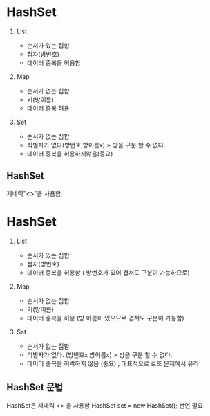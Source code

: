

# HashSet

1.  List
	- 순서가 있는 집합
	- 첨자(방번호)
	- 데이터 중복을 허용함

2. Map
	- 순서가 없는 집합
	- 키(방이름)
	- 데이터 중복 허용

3. Set
	- 순서가 없는 집합
	- 식별자가 없다(방번호,방이름x) > 방을 구분 할 수 없다.
	- 데이터 중복을 허용하지않음(중요)


## HashSet
제네릭"<>"을 사용함 

# HashSet

 1. List 
	- 순서가 있는 집합
	- 첨자(방번호)
	- 데이터 중복을 허용함 ( 방번호가 있어 겹쳐도 구분이 가능하므로)

2. Map
	- 순서가 없는 집합
	- 키(방이름)
	- 데이터 중복을 허용 (방 이름이 있으므로 겹쳐도 구분이 가능함)

3. Set
	- 순서가 없는 집합
	- 식별자가 없다. (방번호x 방이름x) > 방을 구분 할 수 없다.
	- 데이터 중복을 허락하지 않음 (중요) , 대표적으로 로또 문제에서 유리

## HashSet 문법
HashSet은 제네릭 <> 을 사용함
HashSet<String> set = new HashSet<String>(); 선언 필요